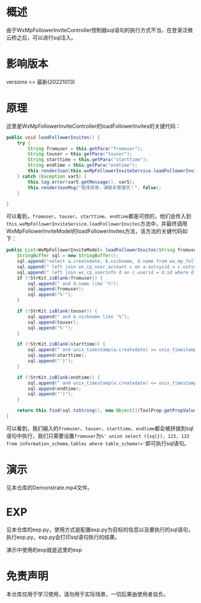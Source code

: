 # 概述

由于WxMpFollowerInviteController控制器sql语句的执行方式不当，在登录泛微云桥之后，可以进行sql注入。

# 影响版本

versions <= 最新(20221013)

# 原理

这里是WxMpFollowerInviteController的loadFollowerInvites的关键代码：

```java
public void loadFollowerInvites() {
    try {
        String fromuser = this.getPara("fromuser");
        String touser = this.getPara("touser");
        String starttime = this.getPara("starttime");
        String endtime = this.getPara("endtime");
        this.renderJson(this.wxMpFollowerInviteService.loadFollowerInvites(fromuser, touser, starttime, endtime));
    } catch (Exception var5) {
        this.log.error(var5.getMessage(), var5);
        this.renderJsonMsg("程序异常，请联系管理员！", false);
    }

}
```

可以看到，`fromuser`、`touser`、`starttime`、`endtime`都是可控的，他们会传入到`this.wxMpFollowerInviteService.loadFollowerInvites`方法中，并最终调用WxMpFollowerInviteModel的loadFollowerInvites方法，该方法的关键代码如下：

```java
public List<WxMpFollowerInviteModel> loadFollowerInvites(String fromuser, String touser, String starttime, String endtime) {
    StringBuffer sql = new StringBuffer();
    sql.append("select a.createdate, b.nickname, d.name from wx_mp_follower_invite a left join wx_mp_follower b on a.openid = b.openid and a.sysappid = b.sysappid");
    sql.append(" left join wx_cp_user_account c on a.outsysid = c.outsysid and a.outsysuserid = c.outsysuserid");
    sql.append(" left join wx_cp_userinfo d on c.userid = d.id where d.syscorpid = ?");
    if (!StrKit.isBlank(fromuser)) {
        sql.append(" and d.name like '%");
        sql.append(fromuser);
        sql.append("%'");
    }

    if (!StrKit.isBlank(touser)) {
        sql.append(" and b.nickname like '%");
        sql.append(touser);
        sql.append("%'");
    }

    if (!StrKit.isBlank(starttime)) {
        sql.append(" and unix_timestamp(a.createdate) >= unix_timestamp('");
        sql.append(starttime);
        sql.append("')");
    }

    if (!StrKit.isBlank(endtime)) {
        sql.append(" and unix_timestamp(a.createdate) <= unix_timestamp('");
        sql.append(endtime);
        sql.append("')");
    }

    return this.find(sql.toString(), new Object[]{ToolProp.getPropValue("basedoc", "syscorpid")});
}
```

可以看到，我们输入的`fromuser`、`touser`、`starttime`、`endtime`都会被拼接到sql语句中执行，我们只需要设置`fromuser`为`%' union select ({sql}), 123, 123 from information_schema.tables where table_schema!='`即可执行sql语句。

# 演示

见本仓库的Demonstrate.mp4文件。

# EXP

见本仓库的exp.py，使用方式是配置exp.py为目标的信息以及要执行的sql语句，执行exp.py，exp.py会打印sql语句执行的结果。

演示中使用的exp就是这里的exp

# 免责声明

本仓库仅用于学习使用，请勿用于实际场景，一切后果由使用者自负。
